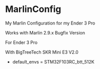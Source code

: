 # MarlinConfig
My Marlin Configuration for my Ender 3 Pro

Works with Marlin 2.9.x Bugfix Version

For Ender 3 Pro

With BigTreeTech SKR Mini E3 V2.0 
- default_envs = STM32F103RC_btt_512K


